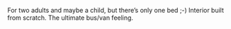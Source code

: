 For two adults and maybe a child, but there’s only one bed ;-) Interior built from scratch. The ultimate bus/van feeling.